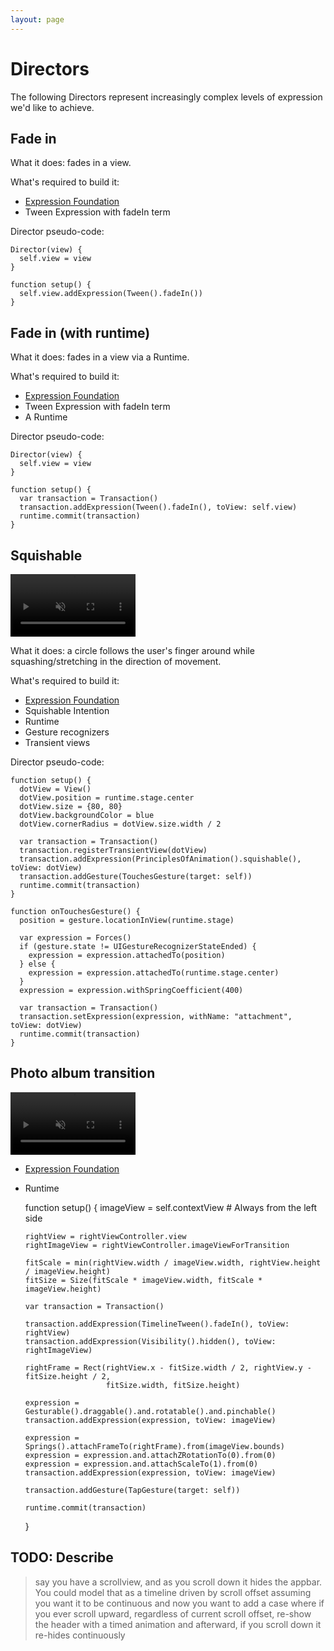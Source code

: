 ```yaml
---
layout: page
---
```


# Directors

The following Directors represent increasingly complex levels of expression we'd like to achieve.

## Fade in

What it does: fades in a view.

What's required to build it:

- [Expression Foundation](https://material-motion.github.io/material-motion/team/roadmaps/checklist#expression-foundation)
- Tween Expression with fadeIn term

Director pseudo-code:

    Director(view) {
      self.view = view
    }

    function setup() {
      self.view.addExpression(Tween().fadeIn())
    }

## Fade in (with runtime)

What it does: fades in a view via a Runtime.

What's required to build it:

- [Expression Foundation](https://material-motion.github.io/material-motion/team/roadmaps/checklist#expression-foundation)
- Tween Expression with fadeIn term
- A Runtime

Director pseudo-code:

    Director(view) {
      self.view = view
    }

    function setup() {
      var transaction = Transaction()
      transaction.addExpression(Tween().fadeIn(), toView: self.view)
      runtime.commit(transaction)
    }

## Squishable

<video width="200" muted="" autoplay="yes" loop="" src="/assets/squash-and-stretch.mp4"></video>

What it does: a circle follows the user's finger around while squashing/stretching in the direction of movement.

What's required to build it:

- [Expression Foundation](https://material-motion.github.io/material-motion/team/roadmaps/checklist#expression-foundation)
- Squishable Intention
- Runtime
- Gesture recognizers
- Transient views

Director pseudo-code:

    function setup() {
      dotView = View()
      dotView.position = runtime.stage.center
      dotView.size = {80, 80}
      dotView.backgroundColor = blue
      dotView.cornerRadius = dotView.size.width / 2

      var transaction = Transaction()
      transaction.registerTransientView(dotView)
      transaction.addExpression(PrinciplesOfAnimation().squishable(), toView: dotView)
      transaction.addGesture(TouchesGesture(target: self))
      runtime.commit(transaction)
    }
    
    function onTouchesGesture() {
      position = gesture.locationInView(runtime.stage)

      var expression = Forces()
      if (gesture.state != UIGestureRecognizerStateEnded) {
        expression = expression.attachedTo(position)
      } else {
        expression = expression.attachedTo(runtime.stage.center)
      }
      expression = expression.withSpringCoefficient(400)
      
      var transaction = Transaction()
      transaction.setExpression(expression, withName: "attachment", toView: dotView)
      runtime.commit(transaction)
    }

## Photo album transition

<video width="200" muted="" autoplay="yes" loop="" src="/assets/photo-album.mp4"></video>

- [Expression Foundation](https://material-motion.github.io/material-motion/team/roadmaps/checklist#expression-foundation)
- Runtime

    function setup() {
      imageView = self.contextView # Always from the left side

      rightView = rightViewController.view
      rightImageView = rightViewController.imageViewForTransition

      fitScale = min(rightView.width / imageView.width, rightView.height / imageView.height)
      fitSize = Size(fitScale * imageView.width, fitScale * imageView.height)

      var transaction = Transaction()
      
      transaction.addExpression(TimelineTween().fadeIn(), toView: rightView)
      transaction.addExpression(Visibility().hidden(), toView: rightImageView)

      rightFrame = Rect(rightView.x - fitSize.width / 2, rightView.y - fitSize.height / 2,
                        fitSize.width, fitSize.height)

      expression = Gesturable().draggable().and.rotatable().and.pinchable()
      transaction.addExpression(expression, toView: imageView)
      
      expression = Springs().attachFrameTo(rightFrame).from(imageView.bounds)
      expression = expression.and.attachZRotationTo(0).from(0)
      expression = expression.and.attachScaleTo(1).from(0)
      transaction.addExpression(expression, toView: imageView)
      
      transaction.addGesture(TapGesture(target: self))
      
      runtime.commit(transaction)
    }

## TODO: Describe

> say you have a scrollview, and as you scroll down it hides the appbar. You could model that as a timeline driven by scroll offset assuming you want it to be continuous and now you want to add a case where if you ever scroll upward, regardless of current scroll offset, re-show the header with a timed animation and afterward, if you scroll down it re-hides continuously

